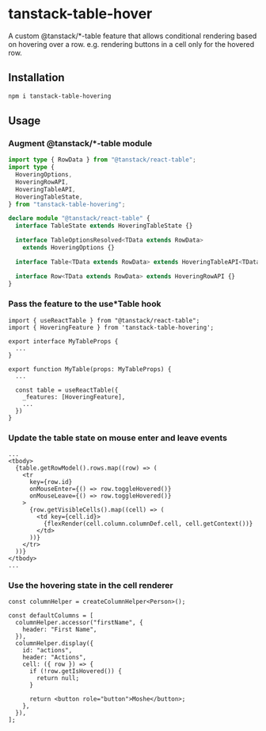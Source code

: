 # tanstack-table-hover

A custom @tanstack/\*-table feature that allows conditional rendering based on hovering over a row. e.g. rendering buttons in a cell only for the hovered row.

## Installation

```bash
npm i tanstack-table-hovering
```

## Usage

### Augment @tanstack/\*-table module

```ts
import type { RowData } from "@tanstack/react-table";
import type {
  HoveringOptions,
  HoveringRowAPI,
  HoveringTableAPI,
  HoveringTableState,
} from "tanstack-table-hovering";

declare module "@tanstack/react-table" {
  interface TableState extends HoveringTableState {}

  interface TableOptionsResolved<TData extends RowData>
    extends HoveringOptions {}

  interface Table<TData extends RowData> extends HoveringTableAPI<TData> {}

  interface Row<TData extends RowData> extends HoveringRowAPI {}
}
```

### Pass the feature to the use\*Table hook

```tsx
import { useReactTable } from "@tanstack/react-table";
import { HoveringFeature } from 'tanstack-table-hovering';

export interface MyTableProps {
  ...
}

export function MyTable(props: MyTableProps) {
  ...

  const table = useReactTable({
    _features: [HoveringFeature],
    ...
  })
}
```

### Update the table state on mouse enter and leave events

```tsx
...
<tbody>
  {table.getRowModel().rows.map((row) => (
    <tr
      key={row.id}
      onMouseEnter={() => row.toggleHovered()}
      onMouseLeave={() => row.toggleHovered()}
    >
      {row.getVisibleCells().map((cell) => (
        <td key={cell.id}>
          {flexRender(cell.column.columnDef.cell, cell.getContext())}
        </td>
      ))}
    </tr>
  ))}
</tbody>
...
```

### Use the hovering state in the cell renderer

```tsx
const columnHelper = createColumnHelper<Person>();

const defaultColumns = [
  columnHelper.accessor("firstName", {
    header: "First Name",
  }),
  columnHelper.display({
    id: "actions",
    header: "Actions",
    cell: ({ row }) => {
      if (!row.getIsHovered()) {
        return null;
      }

      return <button role="button">Moshe</button>;
    },
  }),
];
```
